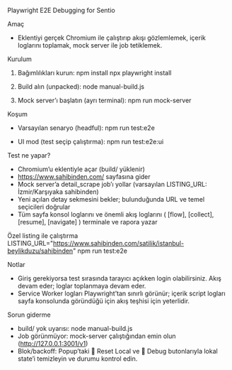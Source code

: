 Playwright E2E Debugging for Sentio

Amaç
- Eklentiyi gerçek Chromium ile çalıştırıp akışı gözlemlemek, içerik loglarını toplamak, mock server ile job tetiklemek.

Kurulum
1) Bağımlılıkları kurun:
   npm install
   npx playwright install

2) Build alın (unpacked):
   node manual-build.js

3) Mock server’ı başlatın (ayrı terminal):
   npm run mock-server

Koşum
- Varsayılan senaryo (headful):
  npm run test:e2e

- UI mod (test seçip çalıştırma):
  npm run test:e2e:ui

Test ne yapar?
- Chromium’u eklentiyle açar (build/ yüklenir)
- https://www.sahibinden.com/ sayfasına gider
- Mock server’a detail_scrape job’ı yollar (varsayılan LISTING_URL: İzmir/Karşıyaka sahibinden)
- Yeni açılan detay sekmesini bekler; bulunduğunda URL ve temel seçicileri doğrular
- Tüm sayfa konsol loglarını ve önemli akış loglarını ( [flow], [collect], [resume], [navigate] ) terminale ve rapora yazar

Özel listing ile çalıştırma
  LISTING_URL="https://www.sahibinden.com/satilik/istanbul-beylikduzu/sahibinden" npm run test:e2e

Notlar
- Giriş gerekiyorsa test sırasında tarayıcı açıkken login olabilirsiniz. Akış devam eder; loglar toplanmaya devam eder.
- Service Worker logları Playwright’tan sınırlı görünür; içerik script logları sayfa konsolunda göründüğü için akış teşhisi için yeterlidir.

Sorun giderme
- build/ yok uyarısı: node manual-build.js
- Job görünmüyor: mock-server çalıştığından emin olun (http://127.0.0.1:3001/v1)
- Blok/backoff: Popup’taki 🧹 Reset Local ve 🐞 Debug butonlarıyla lokal state’i temizleyin ve durumu kontrol edin.

